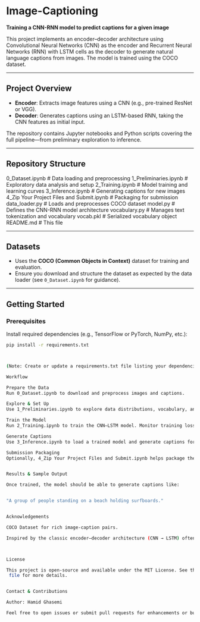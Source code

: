 # Image-Captioning

**Training a CNN-RNN model to predict captions for a given image**

This project implements an encoder–decoder architecture using Convolutional Neural Networks (CNN) as the encoder and Recurrent Neural Networks (RNN) with LSTM cells as the decoder to generate natural language captions from images. The model is trained using the COCO dataset.

---

## Project Overview

- **Encoder**: Extracts image features using a CNN (e.g., pre-trained ResNet or VGG).
- **Decoder**: Generates captions using an LSTM-based RNN, taking the CNN features as initial input.

The repository contains Jupyter notebooks and Python scripts covering the full pipeline—from preliminary exploration to inference.

---

## Repository Structure

0_Dataset.ipynb # Data loading and preprocessing
1_Preliminaries.ipynb # Exploratory data analysis and setup
2_Training.ipynb # Model training and learning curves
3_Inference.ipynb # Generating captions for new images
4_Zip Your Project Files and Submit.ipynb # Packaging for submission
data_loader.py # Loads and preprocesses COCO dataset
model.py # Defines the CNN-RNN model architecture
vocabulary.py # Manages text tokenization and vocabulary
vocab.pkl # Serialized vocabulary object
README.md # This file



---

## Datasets

- Uses the **COCO (Common Objects in Context)** dataset for training and evaluation.
- Ensure you download and structure the dataset as expected by the data loader (see `0_Dataset.ipynb` for guidance).

---

## Getting Started

### Prerequisites

Install required dependencies (e.g., TensorFlow or PyTorch, NumPy, etc.):

```bash
pip install -r requirements.txt



(Note: Create or update a requirements.txt file listing your dependencies.)

Workflow

Prepare the Data
Run 0_Dataset.ipynb to download and preprocess images and captions.

Explore & Set Up
Use 1_Preliminaries.ipynb to explore data distributions, vocabulary, and image samples.

Train the Model
Run 2_Training.ipynb to train the CNN–LSTM model. Monitor training loss and evaluation metrics.

Generate Captions
Use 3_Inference.ipynb to load a trained model and generate captions for new images.

Submission Packaging
Optionally, 4_Zip Your Project Files and Submit.ipynb helps package the project for submission or sharing.


Results & Sample Output

Once trained, the model should be able to generate captions like:


"A group of people standing on a beach holding surfboards."


Acknowledgements

COCO Dataset for rich image-caption pairs.

Inspired by the classic encoder–decoder architecture (CNN → LSTM) often used in image captioning.



License

This project is open-source and available under the MIT License. See the LICENSE
 file for more details.


Contact & Contributions

Author: Hamid Ghasemi

Feel free to open issues or submit pull requests for enhancements or bug fixes.



